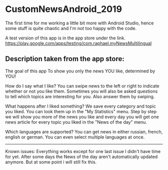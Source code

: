 # CustomNewsAndroid_2019

The first time for me working a little bit more with Android Studio, hence some stuff is quite chaotic and I'm not too happy with the code.

A test version of this app is in the app store under the link.
https://play.google.com/apps/testing/com.raphael.myNewsMultilingual

Description taken from the app store:
------------------------------------------------------------------------------------------------
The goal of this app
To show you only the news YOU like, determined by YOU!

How do I say what I like?
You can swipe news to the left or right to indicate whether or not you like them.
Sometimes you will also be asked questions to tell which topics are interesting for you.
Also answer them by swiping.

What happens after I liked something?
We save every category and topic you liked.
You can look them up in the "My Statistics" menu.
Step by step we will show you more of the news you like and every day you will get 
one news article for every topic you liked in the "News of the day" menu.

Which languages are supported?
You can get news in either russian, french, english or german.
You can even select multiple languages at once.

------------------------------------------------------------------------------------------------

Known issues:
Everything works except for one last issue I didn't have time for yet.
After some days the News of the day aren't automatically updated anymore.
But at some point i will still fix this.
